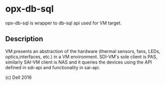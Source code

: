 opx-db-sql
==========
opx-db-sql is wrapper to db-sql api used for VM target.

Description
-----------
VM presents an abstraction of the hardware (thermal sensors, fans,
LEDs, optics,interfaces, etc.) in a VM environment. SDI-VM's sole
client is PAS, similarly SAI-VM client is NAS and it queries the
devices using the API defined in sdi-api and functionality in sai-api.

(c) Dell 2016

